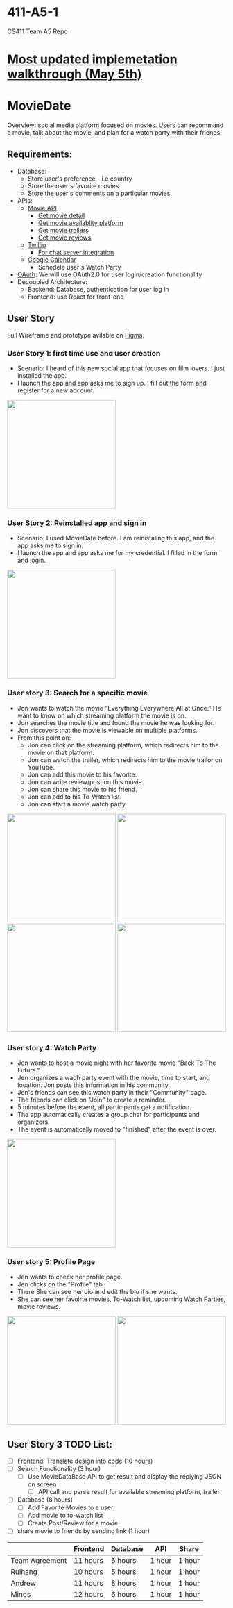 # 411-A5-1
CS411 Team A5 Repo

# [Most updated implemetation walkthrough (May 5th)](https://youtu.be/v_cFCgTIplY)

# MovieDate
Overview: social media platform focused on movies. Users can recommand a movie, talk about the movie, and plan for a watch party with their friends.

## Requirements:
- Database:
    - Store user's preference - i.e country
    - Store the user's favorite movies
    - Store the user's comments on a particular movies
- APIs:
    - [Movie API](https://developers.themoviedb.org/3/getting-started/introduction)
        - [Get movie detail](https://developers.themoviedb.org/3/movies/get-movie-details)
        - [Get movie availablity platform](https://developers.themoviedb.org/3/movies/get-movie-watch-providers)
        - [Get movie trailers](https://developers.themoviedb.org/3/movies/get-movie-videos)
        - [Get movie reviews](https://developers.themoviedb.org/3/reviews/get-review-details)
    - [Twillio](twillio.com)
        - [For chat server integration](https://www.twilio.com/blog/best-chat-api-messaging-sdk-platforms)
    - [Google Calendar](https://www.google.com/search?client=safari&rls=en&q=google+calendar+api&ie=UTF-8&oe=UTF-8)
        - Schedele user's Watch Party
- [OAuth](https://oauth.net/2/): We will use OAuth2.0 for user login/creation functionality
- Decoupled Architecture: 
    - Backend: Database, authentication for user log in
    - Frontend: use React for front-end


## User Story

Full Wireframe and prototype avilable on [Figma](https://www.figma.com/file/64uXWBA6ZJdBAPoJkRL7GO/Movie-Project?node-id=57-972&t=lbNufd8slbJqqiC5-0).

### User Story 1: first time use and user creation
* Scenario: I heard of this new social app that focuses on film lovers. I just installed the app.
* I launch the app and app asks me to sign up. I fill out the form and register for a new account.

<img src="https://i.imgur.com/m3BXlTe.png" width=250><br>

### User Story 2: Reinstalled app and sign in
* Scenario: I used MovieDate before. I am reinistaling this app, and the app asks me to sign in.
* I launch the app and app asks me for my credential. I filled in the form and login.

<img src="https://i.imgur.com/F6NDRV5.png" width=250><br>


### User story 3: Search for a specific movie
* Jon wants to watch the movie "Everything Everywhere All at Once." He want to know on which streaming platform the movie is on.
* Jon searches the movie title and found the movie he was looking for.
* Jon discovers that the movie is viewable on multiple platforms.
* From this point on:
    * Jon can click on the streaming platform, which redirects him to the movie on that platform.
    * Jon can watch the trailer, which redirects him to the movie trailor on YouTube.
    * Jon can add this movie to his favorite.
    * Jon can write review/post on this movie.
    * Jon can share this movie to his friend.
    * Jon can add to his To-Watch list.
    * Jon can start a movie watch party.
    
<img src="https://i.imgur.com/9TMScZf.png" width=250>
<img src="https://i.imgur.com/bJV9rTu.png" width=250>
<img src="https://i.imgur.com/u5j0jTo.png" width=250>
<img src="https://i.imgur.com/9HaRq0n.png" width=250> <br>


### User story 4: Watch Party
* Jen wants to host a movie night with her favorite movie "Back To The Future."
* Jen organizes a wach party event with the movie, time to start, and location. Jon posts this information in his community.
* Jen's friends can see this watch party in their "Community" page.
* The friends can click on "Join" to create a reminder.
* 5 minutes before the event, all participants get a notification.
* The app automatically creates a group chat for participants and organizers.
* The event is automatically moved to "finished" after the event is over.

<img src="https://i.imgur.com/Yr8j216.png" width=250> <br>


### User story 5: Profile Page
* Jen wants to check her profile page.
* Jen clicks on the "Profile" tab.
* There She can see her bio and edit the bio if she wants.
* She can see her favoirte movies, To-Watch list, upcoming Watch Parties, movie reviews.

<img src="https://i.imgur.com/EXmnWNU.png" width=250>
<img src="https://i.imgur.com/imw3qEZ.png" width=250><br>


## User Story 3 TODO List:
- [ ] Frontend: Translate design into code (10 hours)
- [ ] Search Functionality (3 hour)
    - [ ] Use MovieDataBase API to get result and display the replying JSON on screen
        - [ ] API call and parse result for available streaming platform, trailer
- [ ] Database (8 hours)
    - [ ] Add Favorite Movies to a user
    - [ ] Add movie to to-watch list
    - [ ] Create Post/Review for a movie
- [ ] share movie to friends by sending link (1 hour)

|                | Frontend | Database | API    | Share  |
|----------------|----------|----------|--------|--------|
| Team Agreement | 11 hours | 6 hours  | 1 hour | 1 hour |
| Ruihang        | 10 hours | 5 hours  | 1 hour | 1 hour |
| Andrew         | 11 hours | 8 hours  | 1 hour | 1 hour |
| Minos          | 12 hours | 6 hours  | 1 hour | 1 hour |
